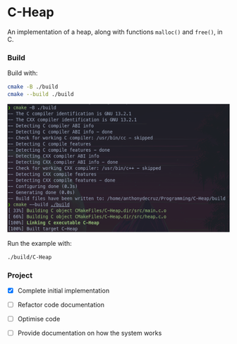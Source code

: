 # C-Heap
An implementation of a heap, along with functions `malloc()` and `free()`, in C.
### Build
Build with:
```sh
cmake -B ./build
cmake --build ./build
```
![The build process](doc/readme_image_build.png)

Run the example with:
```sh
./build/C-Heap
```

### Project
- [x] Complete initial implementation
- [ ] Refactor code documentation
- [ ] Optimise code
- [ ] Provide documentation on how the system works

